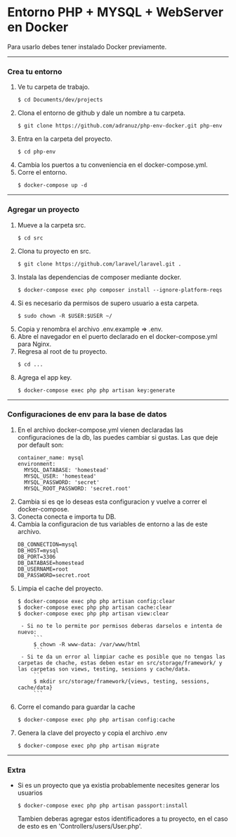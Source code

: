 # Entorno PHP + MYSQL + WebServer en Docker

Para usarlo debes tener instalado Docker previamente.

---

### Crea tu entorno

1. Ve tu carpeta de trabajo.
    ```
    $ cd Documents/dev/projects
    ```
2. Clona el entorno de github y dale un nombre a tu carpeta.
    ```
    $ git clone https://github.com/adranuz/php-env-docker.git php-env
    ```
3. Entra en la carpeta del proyecto.
    ```
    $ cd php-env
    ```
4. Cambia los puertos a tu conveniencia en el docker-compose.yml.
5. Corre el entorno.
    ```
    $ docker-compose up -d
    ```

---

### Agregar un proyecto


1. Mueve a la carpeta src.
    ```
    $ cd src
    ```
2. Clona tu proyecto en src.
    ```
    $ git clone https://github.com/laravel/laravel.git .
    ```
2. Instala las dependencias de composer mediante docker.
    ```
    $ docker-compose exec php composer install --ignore-platform-reqs
    ```
3. Si es necesario da permisos de supero usuario a esta carpeta.
    ```
    $ sudo chown -R $USER:$USER ~/
    ```
4. Copia y renombra el archivo .env.example => .env.
5. Abre el navegador en el puerto declarado en el docker-compose.yml para Nginx.
6. Regresa al root de tu proyecto.
    ```
    $ cd ...
    ```
7. Agrega el app key.
    ```
    $ docker-compose exec php php artisan key:generate
    ```

---

### Configuraciones de env para la base de datos

1. En el archivo docker-compose.yml vienen declaradas las configuraciones de la db, las puedes cambiar si gustas. Las que deje por default son: 
    ```
    container_name: mysql
    environment: 
      MYSQL_DATABASE: 'homestead'
      MYSQL_USER: 'homestead'
      MYSQL_PASSWORD: 'secret'
      MYSQL_ROOT_PASSWORD: 'secret.root'
    ```
2. Cambia si es qe lo deseas esta configuracion y vuelve a correr el docker-compose.
3. Conecta conecta e importa tu DB.
4. Cambia la configuracion de tus variables de entorno a las de este archivo.
    ```
    DB_CONNECTION=mysql
    DB_HOST=mysql
    DB_PORT=3306
    DB_DATABASE=homestead
    DB_USERNAME=root
    DB_PASSWORD=secret.root
    ```
5. Limpia el cache del proyecto.
    ```
    $ docker-compose exec php php artisan config:clear
    $ docker-compose exec php php artisan cache:clear
    $ docker-compose exec php php artisan view:clear
    ```
        - Si no te lo permite por permisos deberas darselos e intenta de nuevo:
            ```
            $ chown -R www-data: /var/www/html
            ```
        - Si te da un error al limpiar cache es posible que no tengas las carpetas de chache, estas deben estar en src/storage/framework/ y las carpetas son views, testing, sessions y cache/data.
            ```
            $ mkdir src/storage/framework/{views, testing, sessions, cache/data}
            ```
6. Corre el comando para guardar la cache
    ```
    $ docker-compose exec php php artisan config:cache
    ```
7. Genera la clave del proyecto y copia el archivo .env
    ```
    $ docker-compose exec php php artisan migrate
    ```


---

### Extra
- Si es un proyecto que ya existia probablemente necesites generar los usuarios
    ```
    $ docker-compose exec php php artisan passport:install
    ```
    Tambien deberas agregar estos identificadores a tu proyecto, en el caso de esto es en 'Controllers/users/User.php'.
    
